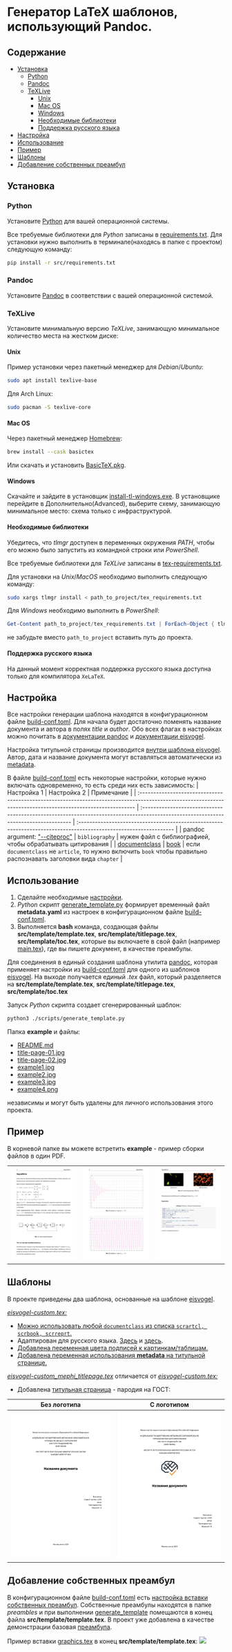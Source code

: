 # Генератор LaTeX шаблонов, использующий Pandoc. <!-- omit in toc -->

## Содержание <!-- omit in toc -->

- [Установка](#установка)
  - [Python](#python)
  - [Pandoc](#pandoc)
  - [TeXLive](#texlive)
    - [Unix](#unix)
    - [Mac OS](#mac-os)
    - [Windows](#windows)
    - [Необходимые библиотеки](#необходимые-библиотеки)
    - [Поддержка русского языка](#поддержка-русского-языка)
- [Настройка](#настройка)
- [Использование](#использование)
- [Пример](#пример)
- [Шаблоны](#шаблоны)
- [Добавление собственных преамбул](#добавление-собственных-преамбул)

## Установка

### Python

Установите [Python](https://www.python.org) для вашей операционной системы.

Все требуемые библиотеки для *Python* записаны в [requirements.txt](scripts/requirements.txt). Для установки нужно выполнить в терминале(находясь в папке с проектом) следующую команду:

```bash
pip install -r src/requirements.txt
```

### Pandoc

Установите [Pandoc](https://pandoc.org/getting-started.html) в соответствии с вашей операционной системой.

### TeXLive

Установите минимальную версию *TeXLive*, занимающую минимальное количество места на жестком диске:

#### Unix

Пример установки через пакетный менеджер для *Debian*/*Ubuntu*:

```bash
sudo apt install texlive-base
```

Для Arch Linux:

```bash
sudo pacman -S texlive-core
```

#### Mac OS

Через пакетный менеджер [Homebrew](https://brew.sh):

```bash
brew install --cask basictex
```

Или скачать и установить [BasicTeX.pkg](https://tug.org/mactex/morepackages.html).

#### Windows

Скачайте и зайдите в установщик [install-tl-windows.exe](https://tug.org/texlive/windows.html).
В установщике перейдите в Дополнительно(Advanced), выберите схему, занимающую минимальное место: схема только с инфраструктурой.

#### Необходимые библиотеки

Убедитесь, что *tlmgr* доступен в переменных окружения *PATH*, чтобы его можно было запустить из командной строки или *PowerShell*.

Все требуемые библиотеки для *TeXLive* записаны в [tex-requirements.txt](/tex_requirements.txt).

Для установки на *Unix*/*MacOS* необходимо выполнить следующую команду:

```bash
sudo xargs tlmgr install < path_to_project/tex_requirements.txt
```

Для *Windows* необходимо выполнить в *PowerShell*:

```powershell
Get-Content path_to_project/tex_requirements.txt | ForEach-Object { tlmgr install $_ }
```

не забудьте вместо `path_to_project` вставить путь до проекта.

#### Поддержка русского языка

На данный момент корректная поддержка русского языка доступна только для компилятора `XeLaTeX`.

## Настройка

Все настройки генерации шаблона находятся в конфигурационном файле [build-conf.toml](/build-conf.toml).
Для начала будет достаточно поменять название документа и автора в полях *title* и *author*.
Обо всех флагах в настройках можно почитать в [документации pandoc](https://pandoc.org/MANUAL.html) и [документации eisvogel](https://github.com/Wandmalfarbe/pandoc-latex-template/tree/master?tab=readme-ov-file#custom-template-variables).

Настройка титульной страницы производится [внутри шаблона eisvogel](https://github.com/retrobannerS/latex_template_generator/blob/e5565de0b30b239d3c34c168d4d57dab49b942da/templates/eisvogel-custom.tex#L986C1-L1066C1).
Автор, дата и название документа могут вставляться автоматически из [metadata](https://github.com/retrobannerS/latex_template_generator/blob/e5565de0b30b239d3c34c168d4d57dab49b942da/build-conf.toml#L18C1-L24C12).

В файле [build-conf.toml](/build-conf.toml) есть некоторые настройки, которые нужно включать одновременно, то есть среди них есть зависимость:
| Настройка 1                                                                                                                                                 | Настройка 2                                                                                                                         | Примечание                                                                                                        |
| :---------------------------------------------------------------------------------------------------------------------------------------------------------- | :---------------------------------------------------------------------------------------------------------------------------------- | :---------------------------------------------------------------------------------------------------------------- |
| pandoc argument: ["--citeproc"](https://github.com/retrobannerS/latex_template_generator/blob/e5565de0b30b239d3c34c168d4d57dab49b942da/build-conf.toml#L12) | `bibliography`                                                                                                                      | нужен файл с библиографией, чтобы обрабатывать цитирования                                                        |
| [documentclass](https://github.com/retrobannerS/latex_template_generator/blob/e5565de0b30b239d3c34c168d4d57dab49b942da/build-conf.toml#L31)                 | [book](https://github.com/retrobannerS/latex_template_generator/blob/e5565de0b30b239d3c34c168d4d57dab49b942da/build-conf.toml#L160) | если `documentclass` не `article`, то нужно включить `book` чтобы правильно распознавать заголовки вида `chapter` |

## Использование

1. Сделайте необходимые [настройки](#настройка).
2. *Python* скрипт [generate_template.py](/scripts/generate_template.py) формирует временный файл **metadata.yaml** из настроек в конфигурационном файле [build-conf.toml](/build-conf.toml).
3. Выполняется **bash** команда, создающая файлы **src/template/template.tex**, **src/template/titlepage.tex**, **src/template/toc.tex**, которые вы включаете в свой файл (например [main.tex](src/main.tex)), где вы пишете документ, в качестве преамбулы.

Для соединения в единый создания шаблона утилита [pandoc](https://pandoc.org/index.html), которая применяет настройки из [build-conf.toml](/build-conf.toml) для одного из шаблонов [eisvogel](https://github.com/Wandmalfarbe/pandoc-latex-template/tree/master?tab=readme-ov-file#custom-template-variables). На выходе получается единый *.tex* файл, который разделяется на **src/template/template.tex**, **src/template/titlepage.tex**, **src/template/toc.tex**

Запуск *Python* скрипта создает сгенерированный шаблон:

```bash
python3 ./scripts/generate_template.py
```

Папка **example** и файлы:

- [README.md](/README.md)
- [title-page-01.jpg](/title-page-01.jpg)
- [title-page-02.jpg](/title-page-02.jpg)
- [example1.jpg](/example1.jpg)
- [example2.jpg](/example12.jpg)
- [example3.jpg](/example3.jpg)
- [example4.png](/example4.png)

независимы и могут быть удалены для личного использования этого проекта.

## Пример

В корневой папке вы можете встретить **example** - пример сборки файлов в один PDF.

|                                     |                                     |                                     |
| ----------------------------------- | ----------------------------------- | ----------------------------------- |
| [![](/example1.jpg)](/example1.jpg) | [![](/example2.jpg)](/example2.jpg) | [![](/example3.jpg)](/example3.jpg) |

## Шаблоны

В проекте приведены два шаблона, основанные на шаблоне [eisvogel](https://github.com/Wandmalfarbe/pandoc-latex-template/tree/master?tab=readme-ov-file#custom-template-variables).

[*eisvogel-custom.tex:*](/templates/eisvogel-custom.tex)

- [Можно использовать любой `documentclass` из списка `scrartcl, scrbook, scrreprt`.](https://github.com/retrobannerS/latex_template_generator/blob/e5565de0b30b239d3c34c168d4d57dab49b942da/templates/eisvogel-custom.tex#L76)
- Адаптирован для русского языка. [Здесь](https://github.com/retrobannerS/latex_template_generator/blob/e5565de0b30b239d3c34c168d4d57dab49b942da/templates/eisvogel-custom.tex#L836C3-L837C27) и [здесь](https://github.com/retrobannerS/latex_template_generator/blob/e5565de0b30b239d3c34c168d4d57dab49b942da/templates/eisvogel-custom.tex#L873C3-L884C32).
- [Добавлена переменная цвета подписей к картинкам/таблицам.](https://github.com/retrobannerS/latex_template_generator/blob/e5565de0b30b239d3c34c168d4d57dab49b942da/templates/eisvogel-custom.tex#L683C1-L683C89)
- [Добавлена переменная использования **metadata** на титульной странице.](https://github.com/retrobannerS/latex_template_generator/blob/e5565de0b30b239d3c34c168d4d57dab49b942da/templates/eisvogel-custom.tex#L1017C9-L1017C29)

[*eisvogel-custom_mephi_titlepage.tex*](/templates/eisvogel-custom_mephi_titlepage.tex)
отличается от [*eisvogel-custom.tex:*](/templates/eisvogel-custom.tex)

- Добавлена [титульная страница](https://github.com/retrobannerS/latex_template_generator/blob/e5565de0b30b239d3c34c168d4d57dab49b942da/templates/eisvogel-custom_mephi_titlepage.tex#L1031C5-L1069C8) - пародия на ГОСТ:

| Без логотипа                                                        | С логотипом                                                        |
| ------------------------------------------------------------------- | ------------------------------------------------------------------ |
| [![титульник без логотипа](/title-page-01.jpg)](/title-page-01.jpg) | [![титульник с логотипом](/title-page-02.jpg)](/title-page-02.jpg) |

## Добавление собственных преамбул

В конфигурационном файле [build-conf.toml](/build-conf.toml) есть [настройка вставки собственных преамбул](https://github.com/retrobannerS/latex_template_generator/blob/e5565de0b30b239d3c34c168d4d57dab49b942da/build-conf.toml#L14C1-L16C2). Собственные преамбулы находятся в папке *preambles* и при выполнении [generate_template](/scripts/generate_template.py) помещаются в конец файла **src/template/template.tex**. В проект уже добавлена в качестве демонстрации базовая [преамбула](/preambles/graphics.tex).

Пример вставки [graphics.tex](/preambles/graphics.tex) в конец **src/template/template.tex**:
[<img src="drawing.jpg" width="200"/>](/example4.png)
